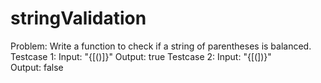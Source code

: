 # stringValidation

Problem: Write a function to check if a string of parentheses is balanced.
Testcase 1:
Input: "{[()]}"
Output: true
Testcase 2:
Input: "{[(])}"
Output: false